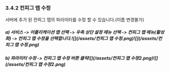 ### 3.4.2 컨피그 맵 수정

서버에 추가 된 컨피그 맵의 파라미터를 수정 할 수 있습니다.\(이름 변경불가\)

##### a\) 서비스 -&gt; 어플리케이션 맵 선택 -&gt;  우측 상단 설정 메뉴 선택 -&gt; 컨피그 맵 메뉴\(활성화\) -&gt; 컨피그 맵 수정을 선택합니다.![](/assets/컨피그 맵 수정.png)![](/assets/컨피그 맵 수정.png)

##### b\) 파라미터 수정 -&gt; 컨피그 맵 수정 버튼 클릭![](/assets/컨피그 맵 수정2.png)![](/assets/컨피그 맵 수정2.png)




